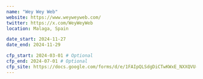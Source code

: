 ```yaml
---
name: "Wey Wey Web"
website: https://www.weyweyweb.com/
twitter: https://x.com/WeyWeyWeb
location: Malaga, Spain

date_start: 2024-11-27
date_end: 2024-11-29

cfp_start: 2024-03-01 # Optional
cfp_end: 2024-07-01 # Optional
cfp_site: https://docs.google.com/forms/d/e/1FAIpQLSdgDiCTwKWxE_NXXQVU-zxvtdwWoJRgXovrYHtfz1f9OqIvDQ/viewform # Optional, will default to website
---
```

